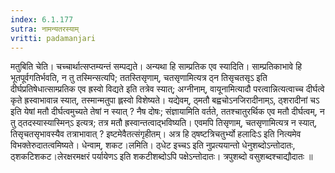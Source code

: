 ```yaml
---
index: 6.1.177
sutra: नामन्यतरस्याम्‌
vritti: padamanjari
---
```


 मतुबिति चेति। चच्चार्थात्सप्तम्यन्तं सम्पद्यते। अन्यथा हि साम्प्रतिक एव स्यादिति। साम्प्रतिकाभावे हि भूतपूर्वगतिर्भवति, न तु तस्मिन्सत्यपि; ततस्तिसृणाम्, चतसृणामित्यत्र ठ्न तिसृचतसृऽ इति दीर्घप्रतिषेधात्साम्प्रतिक एव ह्रस्वो विद्यते इति तत्रेव स्यात्; अग्नीनाम्, वायूनामित्यादौ परत्वान्नित्यत्वाच्च दीर्घत्वे कृते ह्रस्वाभावान्न स्यात्, तस्मान्मतुपा ह्लस्वो विशेष्यते। यद्येवम्, ठ्मतौ बह्वचोऽनजिरादीनाम्ऽ, ठ्शरादीनां चऽ इति येषां मतौ दीर्घत्वमुच्यते तेषां न स्यात् ? नैष दोषः; संज्ञायामिति वर्तते, ततश्चातुरर्थिक एव मतौ दीर्घत्वम्, न तु ठ्तदस्यास्यास्मिन्ऽ इत्यत्र; तत्र मतौ ह्रस्वान्तत्वाद्भविष्यति। एवमपि तिसृणाम्, चतसृणामित्यत्र न स्यात्, तिसृचतसृभावस्यैव तत्राभावात् ? इष्टमेवैतत्संगृहीतम्। अत्र हि ठ्षष्टत्रिचतुर्भ्यो हलादिःऽ इति नित्यमेव विभक्तेरुदातत्वमिष्यते। धेन्वाम्, शकट।लमिति। ठ्धेट इच्चऽ इति नुप्रत्ययान्तो धेनुशब्दोऽन्तोदातः, ठ्शकटिशकट।लेरक्षरमक्षरं पर्यायेणऽ इति शकटीशब्दोऽपि पक्षेऽन्तोदातः। त्रपुशब्दो वसुशब्दश्चाद्यौदातः ॥